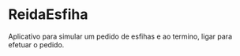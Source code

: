 ReidaEsfiha
===========

Aplicativo para simular um pedido de esfihas e ao termino, ligar para efetuar o pedido.
